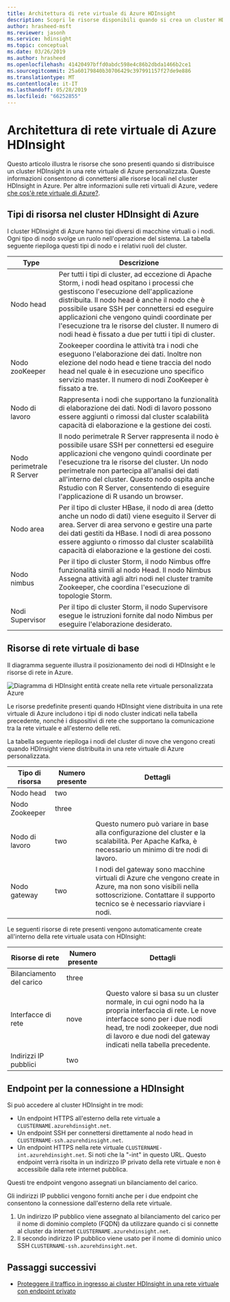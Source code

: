 ```yaml
---
title: Architettura di rete virtuale di Azure HDInsight
description: Scopri le risorse disponibili quando si crea un cluster HDInsight in una rete virtuale di Azure.
author: hrasheed-msft
ms.reviewer: jasonh
ms.service: hdinsight
ms.topic: conceptual
ms.date: 03/26/2019
ms.author: hrasheed
ms.openlocfilehash: 41420497bffd0abdc598e4c86b2dbda1466b2ce1
ms.sourcegitcommit: 25a60179840b30706429c397991157f27de9e886
ms.translationtype: MT
ms.contentlocale: it-IT
ms.lasthandoff: 05/28/2019
ms.locfileid: "66252855"
---
```

# <a name="azure-hdinsight-virtual-network-architecture"></a>Architettura di rete virtuale di Azure HDInsight

Questo articolo illustra le risorse che sono presenti quando si distribuisce un cluster HDInsight in una rete virtuale di Azure personalizzata. Queste informazioni consentono di connettersi alle risorse locali nel cluster HDInsight in Azure. Per altre informazioni sulle reti virtuali di Azure, vedere [che cos'è rete virtuale di Azure?](../virtual-network/virtual-networks-overview.md).

## <a name="resource-types-in-azure-hdinsight-clusters"></a>Tipi di risorsa nel cluster HDInsight di Azure

I cluster HDInsight di Azure hanno tipi diversi di macchine virtuali o i nodi. Ogni tipo di nodo svolge un ruolo nell'operazione del sistema. La tabella seguente riepiloga questi tipi di nodo e i relativi ruoli del cluster.

| Type | Descrizione |
| --- | --- |
| Nodo head |  Per tutti i tipi di cluster, ad eccezione di Apache Storm, i nodi head ospitano i processi che gestiscono l'esecuzione dell'applicazione distribuita. Il nodo head è anche il nodo che è possibile usare SSH per connettersi ed eseguire applicazioni che vengono quindi coordinate per l'esecuzione tra le risorse del cluster. Il numero di nodi head è fissato a due per tutti i tipi di cluster. |
| Nodo zooKeeper | Zookeeper coordina le attività tra i nodi che eseguono l'elaborazione dei dati. Inoltre non elezione del nodo head e tiene traccia del nodo head nel quale è in esecuzione uno specifico servizio master. Il numero di nodi ZooKeeper è fissato a tre. |
| Nodo di lavoro | Rappresenta i nodi che supportano la funzionalità di elaborazione dei dati. Nodi di lavoro possono essere aggiunti o rimossi dal cluster scalabilità capacità di elaborazione e la gestione dei costi. |
| Nodo perimetrale R Server | Il nodo perimetrale R Server rappresenta il nodo è possibile usare SSH per connettersi ed eseguire applicazioni che vengono quindi coordinate per l'esecuzione tra le risorse del cluster. Un nodo perimetrale non partecipa all'analisi dei dati all'interno del cluster. Questo nodo ospita anche Rstudio con R Server, consentendo di eseguire l'applicazione di R usando un browser. |
| Nodo area | Per il tipo di cluster HBase, il nodo di area (detto anche un nodo di dati) viene eseguito il Server di area. Server di area servono e gestire una parte dei dati gestiti da HBase. I nodi di area possono essere aggiunto o rimosso dal cluster scalabilità capacità di elaborazione e la gestione dei costi.|
| Nodo nimbus | Per il tipo di cluster Storm, il nodo Nimbus offre funzionalità simili al nodo Head. Il nodo Nimbus Assegna attività agli altri nodi nel cluster tramite Zookeeper, che coordina l'esecuzione di topologie Storm. |
| Nodi Supervisor | Per il tipo di cluster Storm, il nodo Supervisore esegue le istruzioni fornite dal nodo Nimbus per eseguire l'elaborazione desiderato. |

## <a name="basic-virtual-network-resources"></a>Risorse di rete virtuale di base

Il diagramma seguente illustra il posizionamento dei nodi di HDInsight e le risorse di rete in Azure.

![Diagramma di HDInsight entità create nella rete virtuale personalizzata Azure](./media/hdinsight-virtual-network-architecture/vnet-diagram.png)

Le risorse predefinite presenti quando HDInsight viene distribuita in una rete virtuale di Azure includono i tipi di nodo cluster indicati nella tabella precedente, nonché i dispositivi di rete che supportano la comunicazione tra la rete virtuale e all'esterno delle reti.

La tabella seguente riepiloga i nodi del cluster di nove che vengono creati quando HDInsight viene distribuita in una rete virtuale di Azure personalizzata.

| Tipo di risorsa | Numero presente | Dettagli |
| --- | --- | --- |
|Nodo head | two |    |
|Nodo Zookeeper | three | |
|Nodo di lavoro | two | Questo numero può variare in base alla configurazione del cluster e la scalabilità. Per Apache Kafka, è necessario un minimo di tre nodi di lavoro.  |
|Nodo gateway | two | I nodi del gateway sono macchine virtuali di Azure che vengono create in Azure, ma non sono visibili nella sottoscrizione. Contattare il supporto tecnico se è necessario riavviare i nodi. |

Le seguenti risorse di rete presenti vengono automaticamente create all'interno della rete virtuale usata con HDInsight:

| Risorse di rete | Numero presente | Dettagli |
| --- | --- | --- |
|Bilanciamento del carico | three | |
|Interfacce di rete | nove | Questo valore si basa su un cluster normale, in cui ogni nodo ha la propria interfaccia di rete. Le nove interfacce sono per i due nodi head, tre nodi zookeeper, due nodi di lavoro e due nodi del gateway indicati nella tabella precedente. |
|Indirizzi IP pubblici | two |    |

## <a name="endpoints-for-connecting-to-hdinsight"></a>Endpoint per la connessione a HDInsight

Si può accedere al cluster HDInsight in tre modi:

- Un endpoint HTTPS all'esterno della rete virtuale a `CLUSTERNAME.azurehdinsight.net`.
- Un endpoint SSH per connettersi direttamente al nodo head in `CLUSTERNAME-ssh.azurehdinsight.net`.
- Un endpoint HTTPS nella rete virtuale `CLUSTERNAME-int.azurehdinsight.net`. Si noti che la "-int" in questo URL. Questo endpoint verrà risolta in un indirizzo IP privato della rete virtuale e non è accessibile dalla rete internet pubblica.

Questi tre endpoint vengono assegnati un bilanciamento del carico.

Gli indirizzi IP pubblici vengono forniti anche per i due endpoint che consentono la connessione dall'esterno della rete virtuale.

1. Un indirizzo IP pubblico viene assegnato al bilanciamento del carico per il nome di dominio completo (FQDN) da utilizzare quando ci si connette al cluster da internet `CLUSTERNAME.azurehdinsight.net`.
1. Il secondo indirizzo IP pubblico viene usato per il nome di dominio unico SSH `CLUSTERNAME-ssh.azurehdinsight.net`.

## <a name="next-steps"></a>Passaggi successivi

* [Proteggere il traffico in ingresso ai cluster HDInsight in una rete virtuale con endpoint privato](https://azure.microsoft.com/blog/secure-incoming-traffic-to-hdinsight-clusters-in-a-vnet-with-private-endpoint/)
